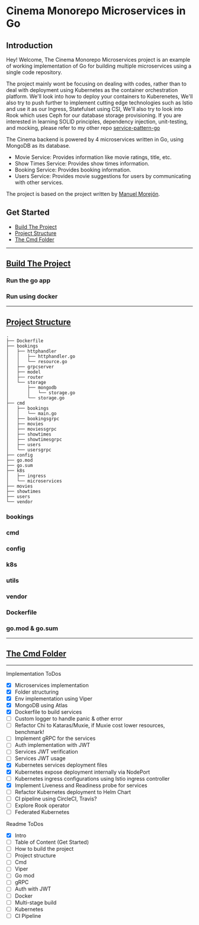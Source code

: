 # Cinema Monorepo Microservices in Go

## Introduction

Hey! Welcome, The Cinema Monorepo Microservices project is an example of working implementation of Go for building multiple microservices using a single code repository. 

The project mainly wont be focusing on dealing with codes, rather than to deal with deployment using Kubernetes as the container orchestration platform. We'll look into how to deploy your containers to Kuberenetes, We'll also try to push further to implement cutting edge technologies such as Istio and use it as our Ingress, Statefulset using CSI, We'll also try to look into Rook which uses Ceph for our database storage provisioning. If you are interested in learning SOLID principles, dependency injection, unit-testing, and mocking, please refer to my other repo [service-pattern-go](https://github.com/irahardianto/service-pattern-go)

The Cinema backend is powered by 4 microservices written in Go, using MongoDB as its database.

- Movie Service: Provides information like movie ratings, title, etc.
- Show Times Service: Provides show times information.
- Booking Service: Provides booking information.
- Users Service: Provides movie suggestions for users by communicating with other services.

The project is based on the project written by [Manuel Morejón](https://github.com/mmorejon).

## Get Started
-  [Build The Project](https://github.com/irahardianto/monorepo-microservices#build-the-project)
-  [Project Structure](https://github.com/irahardianto/monorepo-microservices#project-structure)
-  [The Cmd Folder](https://github.com/irahardianto/monorepo-microservices#cmd)
---

## [Build The Project](https://github.com/irahardianto/monorepo-microservices#build-the-project)

### Run the go app

### Run using docker

---

## [Project Structure](https://github.com/irahardianto/monorepo-microservices#project-structure)
    .
    ├── Dockerfile
    ├── bookings
    │   ├── httphandler
    │   │   ├── httphandler.go
    │   │   └── resource.go
    │   ├── grpcserver
    │   ├── model
    │   ├── router
    │   └── storage
    │       ├── mongodb
    │       │   └── storage.go
    │       └── storage.go
    ├── cmd
    │   ├── bookings
    │   │   └── main.go
    │   ├── bookingsgrpc
    │   ├── movies
    │   ├── moviessgrpc
    │   ├── showtimes
    │   ├── showtimesgrpc
    │   ├── users
    │   └── usersgrpc
    ├── config
    ├── go.mod
    ├── go.sum
    ├── k8s
    │   ├── ingress
    │   └── microservices
    ├── movies
    ├── showtimes
    ├── users
    └── vendor

### bookings

### cmd

### config

### k8s

### utils

### vendor

### Dockerfile

### go.mod & go.sum

---

## [The Cmd Folder](https://github.com/irahardianto/monorepo-microservices#cmd)

---

 Implementation ToDos

- [x] Microservices implementation
- [x] Folder structuring
- [x] Env implementation using Viper
- [x] MongoDB using Atlas
- [x] Dockerfile to build services
- [ ] Custom logger to handle panic & other error
- [ ] Refactor Chi to Kataras/Muxie, if Muxie cost lower resources, benchmark!
- [ ] Implement gRPC for the services
- [ ] Auth implementation with JWT
- [ ] Services JWT verification
- [ ] Services JWT usage
- [x] Kubernetes services deployment files
- [x] Kubernetes expose deployment internally via NodePort
- [ ] Kubernetes ingress configurations using Istio ingress controller
- [x] Implement Liveness and Readiness probe for services
- [ ] Refactor Kubernetes deployment to Helm Chart
- [ ] CI pipeline using CircleCI, Travis?
- [ ] Explore Rook operator
- [ ] Federated Kubernetes

Readme ToDos

- [x] Intro
- [ ] Table of Content (Get Started)
- [ ] How to build the project
- [ ] Project structure
- [ ] Cmd
- [ ] Viper
- [ ] Go mod
- [ ] gRPC
- [ ] Auth with JWT
- [ ] Docker
- [ ] Multi-stage build
- [ ] Kubernetes
- [ ] CI Pipeline